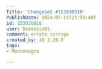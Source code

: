 ```yaml
---
Title: 'Changeset #153830910'
PublishDate: 2024-07-11T21:50:40Z
id: 153830910
user: Domenico61
comment: errata corrige
created_by: iD 2.29.0
tags:
- Montenegro

---
```

